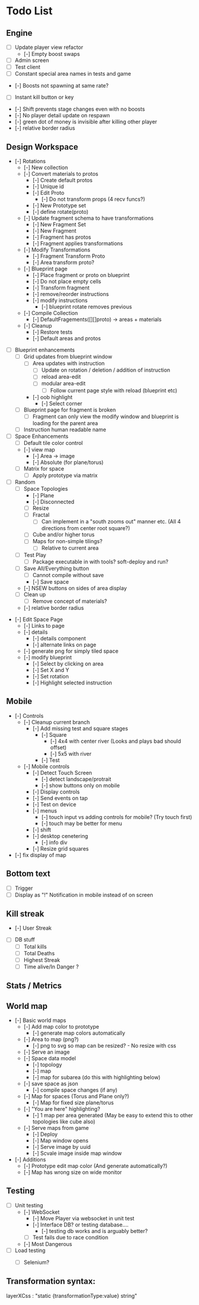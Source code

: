 # Todo List

## Engine
- [ ] Update player view refactor
  - [-] Empty boost swaps 
- [ ] Admin screen
- [ ] Test client
- [ ] Constant special area names in tests and game 
- [-] Boosts not spawning at same rate?
- [ ] Instant kill button or key
- [-] Shift prevents stage changes even with no boosts 
- [-] No player detail update on respawn 
- [-] green dot of money is invisible after killing other player
- [-] relative border radius

## Design Workspace
- [-] Rotations
  - [-] New collection
  - [-] Convert materials to protos
    - [-] Create default protos
    - [-] Unique id 
    - [-] Edit Proto
      - [-] Do not transform props (4 recv funcs?)
    - [-] New Prototype set
    - [-] define rotate(proto)
  - [-] Update fragment schema to have transformations 
    - [-] New Fragment Set
    - [-] New Fragment
    - [-] Fragment has protos
    - [-] Fragment applies transformations
  - [-] Modify Transformations
    - [-] Fragment Transform Proto
    - [-] Area transform proto? 
  - [-] Blueprint page 
    - [-] Place fragment or proto on blueprint
    - [-] Do not place empty cells
    - [-] Transform fragment 
    - [-] remove/reorder instructions
    - [-] modify instructions 
      - [-] blueprint rotate removes previous 
  - [-] Compile Collection 
    - [-] DefaultFragements([][]proto) -> areas + materials
  - [-] Cleanup 
    - [-] Restore tests
    - [-] Default areas and protos
- [ ] Blueprint enhancements
  - [ ] Grid updates from blueprint window
    - [ ] Area updates with instruction  
      - [ ] Update on rotation / deletion / addition of instruction 
      - [ ] reload area-edit
      - [ ] modular area-edit 
        - [ ] Follow current page style with reload (blueprint etc) 
    - [-] oob highlight
      - [-] Select corner 
  - [ ] Blueprint page for fragment is broken 
      - [ ] Fragment can only view the modify window and blueprint is loading for the parent area
  - [ ] Instruction human readable name
- [ ] Space Enhancements
  - [ ] Default tile color control
  - [-] view map
    - [-] Area -> image 
    - [-] Absolute (for plane/torus)
  - [ ] Matrix for space 
    - [ ] Apply prototype via matrix 
- [ ] Random
  - [ ] Space Topologies
    - [-] Plane
    - [-] Disconnected
    - [ ] Resize
    - [ ] Fractal 
      - [ ] Can implement in a "south zooms out" manner etc. (All 4 directions from center root square?)
    - [ ] Cube and/or higher torus
    - [ ] Maps for non-simple tilings?
      - [ ] Relative to current area
  - [ ] Test Play 
    - [ ] Package executable in with tools? soft-deploy and run?
  - [ ] Save All/Everything button 
    - [ ] Cannot compile without save
    - [-] Save space 
  - [-] NSEW buttons on sides of area display 
  - [ ] Clean up 
    - [ ] Remove concept of materials? 
  - [-] relative border radius
- [-] Edit Space Page
  - [-] Links to page
  - [-] details
    - [-] details component
    - [-] alternate links on page 
  - [-] generate png for simply tiled space 
  - [-] modify blueprint
    - [-] Select by clicking on area 
    - [-] Set X and Y 
    - [-] Set rotation
    - [-] Highlight selected instruction

## Mobile
  - [-] Controls
    - [-] Cleanup current branch
      - [-] Add missing test and square stages
        - [-] Square 
          - [-] 4x4 with center river (Looks and plays bad should offset) 
          - [-] 5x5 with river
        - [-] Test
    - [-] Mobile controls
      - [-] Detect Touch Screen
        - [-] detect landscape/protrait 
        - [-] show buttons only on mobile
      - [-] Display controls
      - [-] Send events on tap 
      - [-] Test on device
      - [-] menus
        - [-] touch input vs adding controls for mobile? (Try touch first)
        - [-] touch may be better for menu 
      - [-] shift 
      - [-] desktop cenetering
        - [-] info div
      - [-] Resize grid squares
  - [-] fix display of map

## Bottom text
 - [ ] Trigger
 - [ ] Display as "!" Notification in mobile instead of on screen

## Kill streak
 - [-] User Streak
 - [ ] DB stuff 
   - [ ] Total kills
   - [ ] Total Deaths
   - [ ] Highest Streak
   - [ ] Time alive/In Danger ?

## Stats / Metrics

## World map
- [-] Basic world maps
  - [-] Add map color to prototype
    - [-] generate map colors automatically
  - [-] Area to map (png?)
    - [-] png to svg so map can be resized? - No resize with css
  - [-] Serve an image
  - [-] Space data model 
    - [-] topology
    - [-] map
    - [-] map for subarea (do this with highlighting below)
  - [-] save space as json 
    - [-] compile space changes (if any) 
  - [-] Map for spaces (Torus and Plane only?)
    - [-] Map for fixed size plane/torus
  - [-] "You are here" highlighting? 
    - [-] 1 map per area generated (May be easy to extend this to other topologies like cube also)
  - [-] Serve maps from game
    - [-] Deploy 
    - [-] Map window opens 
    - [-] Serve image by uuid
    - [-] Scvale image inside map window 
- [-] Additions
  - [-] Prototype edit map color (And generate automatically?)
  - [-] Map has wrong size on wide monitor 
  

## Testing
- [ ] Unit testing 
  - [-] WebSocket
    - [-] Move Player via websocket in unit test
    - [-] Interface DB? or testing database....
      - [-] testing db works and is arguably better?
    - [ ] Test fails due to race condition 
  - [-] Most Dangerous
- [ ] Load testing
  - [ ] Selenium? 


## Transformation syntax:
layerXCss : "static {transformationType:value} string"


 
